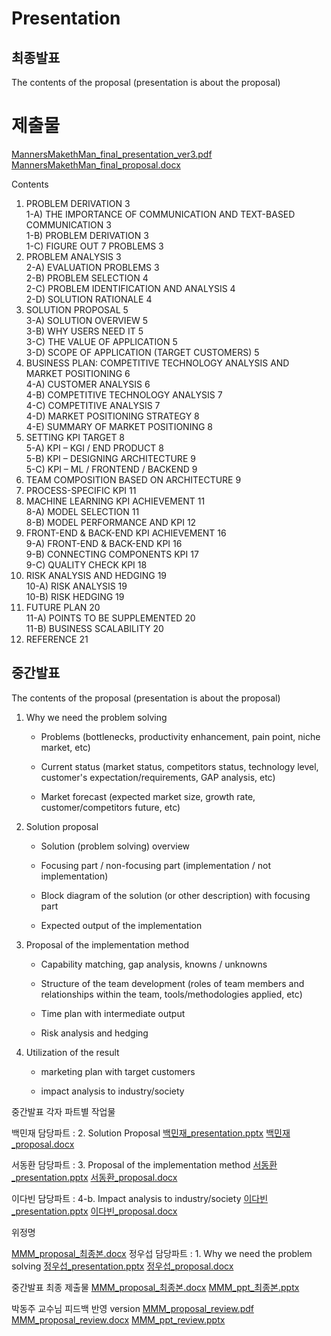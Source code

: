 # Presentation

## 최종발표

The contents of the proposal (presentation is about the proposal)

# 제출물
[MannersMakethMan_final_presentation_ver3.pdf](https://github.com/Manner-Maketh-Man/Presentation/files/11943625/MannersMakethMan_final_presentation_ver3.pdf)
[MannersMakethMan_final_proposal.docx](https://github.com/Manner-Maketh-Man/Presentation/files/11954410/MannersMakethMan_final_proposal.docx)


Contents
1. PROBLEM DERIVATION	3  
    1-A) THE IMPORTANCE OF COMMUNICATION AND TEXT-BASED COMMUNICATION	3  
    1-B) PROBLEM DERIVATION	3  
    1-C) FIGURE OUT 7 PROBLEMS	3  
3. PROBLEM ANALYSIS	3  
    2-A) EVALUATION PROBLEMS	3  
    2-B) PROBLEM SELECTION	4  
    2-C) PROBLEM IDENTIFICATION AND ANALYSIS	4  
    2-D) SOLUTION RATIONALE	4  
4. SOLUTION PROPOSAL	5  
    3-A) SOLUTION OVERVIEW	5  
    3-B) WHY USERS NEED IT	5  
    3-C) THE VALUE OF APPLICATION	5  
    3-D) SCOPE OF APPLICATION (TARGET CUSTOMERS)	5  
5. BUSINESS PLAN: COMPETITIVE TECHNOLOGY ANALYSIS AND MARKET POSITIONING	6  
    4-A) CUSTOMER ANALYSIS	6  
    4-B) COMPETITIVE TECHNOLOGY ANALYSIS	7  
    4-C) COMPETITIVE ANALYSIS	7  
    4-D) MARKET POSITIONING STRATEGY	8  
    4-E) SUMMARY OF MARKET POSITIONING	8  
6. SETTING KPI TARGET	8  
    5-A) KPI – KGI / END PRODUCT	8  
    5-B) KPI – DESIGNING ARCHITECTURE	9  
    5-C) KPI – ML / FRONTEND / BACKEND	9  
7. TEAM COMPOSITION BASED ON ARCHITECTURE	9  
8. PROCESS-SPECIFIC KPI	11  
9. MACHINE LEARNING KPI ACHIEVEMENT	11  
    8-A) MODEL SELECTION	11  
    8-B) MODEL PERFORMANCE AND KPI	12  
10. FRONT-END & BACK-END KPI ACHIEVEMENT	16  
    9-A) FRONT-END & BACK-END KPI	16  
    9-B) CONNECTING COMPONENTS KPI	17  
    9-C) QUALITY CHECK KPI	18  
11. RISK ANALYSIS AND HEDGING	19  
    10-A) RISK ANALYSIS	19  
    10-B) RISK HEDGING	19  
12. FUTURE PLAN	20  
    11-A) POINTS TO BE SUPPLEMENTED	20  
    11-B) BUSINESS SCALABILITY	20  
13. REFERENCE	21  

## 중간발표

The contents of the proposal (presentation is about the proposal)

1. Why we need the problem solving

   - Problems (bottlenecks, productivity enhancement, pain point, niche market, etc)

   - Current status (market status, competitors status, technology level, customer's expectation/requirements, GAP analysis, etc)

   - Market forecast (expected market size, growth rate, customer/competitors future, etc)

2. Solution proposal

   - Solution (problem solving) overview

   - Focusing part / non-focusing part (implementation / not implementation)

   - Block diagram of the solution (or other description) with focusing part

   - Expected output of the implementation

3. Proposal of the implementation method

   - Capability matching, gap analysis, knowns / unknowns

   - Structure of the team development (roles of team members and relationships within the team, tools/methodologies applied, etc)

   - Time plan with intermediate output

   - Risk analysis and hedging

4. Utilization of the result

   - marketing plan with target customers

   - impact analysis to industry/society

중간발표 각자 파트별 작업물

백민재
   담당파트 : 2. Solution Proposal
   [백민재_presentation.pptx](https://github.com/Manner-Maketh-Man/Presentation/files/11200412/_presentation.pptx)
   [백민재_proposal.docx](https://github.com/Manner-Maketh-Man/Presentation/files/11200416/_proposal.docx)


서동환
   담당파트 : 3. Proposal of the implementation method
   [서동환_presentation.pptx](https://github.com/Manner-Maketh-Man/Presentation/files/11147248/_presentation.pptx)
   [서동환_proposal.docx](https://github.com/Manner-Maketh-Man/Presentation/files/11147244/_proposal.docx)


이다빈
   담당파트 : 4-b. Impact analysis to industry/society
   [이다빈_presentation.pptx](https://github.com/Manner-Maketh-Man/Presentation/files/11139196/_presentation.pptx)
   [이다빈_proposal.docx](https://github.com/Manner-Maketh-Man/Presentation/files/11139197/_proposal.docx)
   
위정명

[MMM_proposal_최종본.docx](https://github.com/Manner-Maketh-Man/Presentation/files/11147209/MMM_proposal_.docx)
정우섭
  담당파트 : 1. Why we need the problem solving
  [정우섭_presentation.pptx](https://github.com/Manner-Maketh-Man/Presentation/files/11138939/_presentation.pptx)
  [정우섭_proposal.docx](https://github.com/Manner-Maketh-Man/Presentation/files/11138941/_proposal.docx)

중간발표 최종 제출물
[MMM_proposal_최종본.docx](https://github.com/Manner-Maketh-Man/Presentation/files/11147220/MMM_proposal_.docx)
[MMM_ppt_최종본.pptx](https://github.com/Manner-Maketh-Man/Presentation/files/11147222/MMM_ppt_.pptx)

박동주 교수님 피드백 반영 version
[MMM_proposal_review.pdf](https://github.com/Manner-Maketh-Man/Presentation/files/11943621/MMM_proposal_review.pdf)
[MMM_proposal_review.docx](https://github.com/Manner-Maketh-Man/Presentation/files/11943619/MMM_proposal_review.docx)
[MMM_ppt_review.pptx](https://github.com/Manner-Maketh-Man/Presentation/files/11943617/MMM_ppt_review.pptx)


